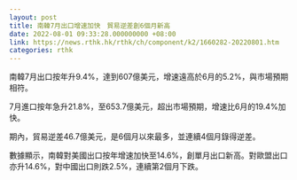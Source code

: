 ```yaml
---
layout: post
title: 南韓7月出口增速加快　貿易逆差創6個月新高
date: 2022-08-01 09:33:28.000000000 +08:00
link: https://news.rthk.hk/rthk/ch/component/k2/1660282-20220801.htm
categories: rthk
---
```


南韓7月出口按年升9.4%，達到607億美元，增速遠高於6月的5.2%，與市場預期相符。

7月進口按年急升21.8%，至653.7億美元，超出市場預期，增速比6月的19.4%加快。

期內，貿易逆差46.7億美元，是6個月以來最多，並連續4個月錄得逆差。

數據顯示，南韓對美國出口按年增速加快至14.6%，創單月出口新高。對歐盟出口亦升14.6%，對中國出口則跌2.5%，連續第2個月下跌。
